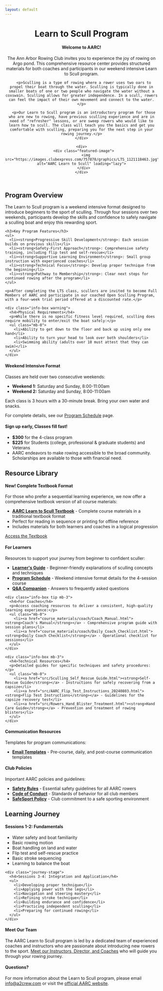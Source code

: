 ```yaml
---
layout: default
---
```


<header class="page-intro">
  <h1>Learn to Scull Program</h1>
  
  <div class="two-col-grid align-center">
    <div>
      <div class="info-box note">
        <h4>Welcome to AARC!</h4>
        <p>The Ann Arbor Rowing Club invites you to experience the joy of rowing on Argo pond. This comprehensive resource center provides structured materials for both coaches and participants in our weekend intensive Learn to Scull program.</p>
      </div>
      
      <p>Sculling is a type of rowing where a rower uses two oars to propel their boat through the water. Sculling is typically done in smaller boats of one or two people who navigate the water without a coxswain. Sculling allows for greater independence. In a scull, rowers can feel the impact of their own movement and connect to the water.</p>
      
      <p>Our Learn to Scull program is an introductory program for those who are new to rowing, have previous sculling experience and are in need of "refresher" lessons, or are sweep rowers who would like to learn how to scull. The class will teach you the basics and get you comfortable with sculling, preparing you for the next step in your rowing journey.</p>
    </div>
    
    <div>
      <div class="featured-image">
        <img src="https://images.clubexpress.com/757878/graphics/LTS_1121118463.jpg" alt="AARC Learn to Scull" loading="lazy">
      </div>
    </div>
  </div>
</header>

<section class="program-overview">
  <h2>Program Overview</h2>

<div class="two-col-grid">
  <div>
    <p>The Learn to Scull program is a weekend intensive format designed to introduce beginners to the sport of sculling. Through four sessions over two weekends, participants develop the skills and confidence to safely navigate a sculling boat and enjoy this rewarding sport.</p>
    
    <h3>Key Program Features</h3>
    <ul>
      <li><strong>Progressive Skill Development</strong>: Each session builds on previous skills</li>
      <li><strong>Safety-First Approach</strong>: Comprehensive safety training, including flip test and self-rescue</li>
      <li><strong>Supportive Learning Environment</strong>: Small group instruction with experienced coaches</li>
      <li><strong>Technical Focus</strong>: Develop proper technique from the beginning</li>
      <li><strong>Pathway to Membership</strong>: Clear next steps for continued rowing after the program</li>
    </ul>
    
    <p>After completing the LTS class, scullers are invited to become Full Members of AARC and participate in our coached Open Sculling Program, with a four-week trial period offered at a discounted rate.</p>
    
    <div class="info-box warning">
      <h4>Physical Requirements</h4>
      <p>While there is no specific fitness level required, sculling does require mobility to enter/exit the boat safely:</p>
      <ul class="mb-0">
        <li>Ability to get down to the floor and back up using only one hand</li>
        <li>Ability to turn your head to look over both shoulders</li>
        <li>Swimming ability (adults over 18 must attest that they can swim)</li>
      </ul>
    </div>
  </div>
  
  <div class="info-box tip">
    <h4>Weekend Intensive Format</h4>
    <p>Classes are held over two consecutive weekends:</p>
    <ul class="mb-0">
      <li><strong>Weekend 1:</strong> Saturday and Sunday, 8:00-11:00am</li>
      <li><strong>Weekend 2:</strong> Saturday and Sunday, 8:00-11:00am</li>
    </ul>
    <p>Each class is 3 hours with a 30-minute break. Bring your own water and snacks.</p>
    <p>For complete details, see our <a href="course_materials/learner/Program_Schedule.html">Program Schedule</a> page.</p>
  </div>
</div>

<div class="info-box aarc">
  <h4>Sign up early, Classes fill fast!</h4>
  <ul class="mb-0">
    <li><strong>$300</strong> for the 4-class program</li>
    <li><strong>$225</strong> for Students (college, professional & graduate students) and Veterans</li>
    <li>AARC endeavors to make rowing accessible to the broad community. Scholarships are available to those with financial need.</li>
  </ul>
</div>

<section class="resource-library">
  <h2>Resource Library</h2>

  <div class="info-box aarc mb-4">
    <h4>New! Complete Textbook Format</h4>
    <p>For those who prefer a sequential learning experience, we now offer a comprehensive textbook version of all course materials:</p>
    <ul>
      <li><a href="/textbook/"><strong>AARC Learn to Scull Textbook</strong></a> - Complete course materials in a traditional textbook format</li>
      <li>Perfect for reading in sequence or printing for offline reference</li>
      <li>Includes materials for both learners and coaches in a logical progression</li>
    </ul>
    <div class="text-center mt-3">
      <a href="/textbook/" class="cta-button">Access the Textbook</a>
    </div>
  </div>

  <div class="three-col-grid">
    <div class="info-box note mb-3">
      <h4>For Learners</h4>
      <p>Resources to support your journey from beginner to confident sculler:</p>
      <ul class="mb-0">
        <li><a href="course_materials/learner/Learner_Guide.html"><strong>Learner's Guide</strong></a> - Beginner-friendly explanations of sculling concepts and techniques</li>
        <li><a href="course_materials/learner/Program_Schedule.html"><strong>Program Schedule</strong></a> - Weekend intensive format details for the 4-session course</li>
        <li><a href="course_materials/learner/QA_Companion.html"><strong>Q&A Companion</strong></a> - Answers to frequently asked questions</li>
      </ul>
    </div>
    
    <div class="info-box tip mb-3">
      <h4>For Coaches</h4>
      <p>Access coaching resources to deliver a consistent, high-quality learning experience:</p>
      <ul class="mb-0">
        <li><a href="course_materials/coach/Coach_Manual.html"><strong>Coach's Manual</strong></a> - Comprehensive program guide with session plans</li>
        <li><a href="course_materials/coach/Daily_Coach_Checklist.html"><strong>Daily Coach Checklist</strong></a> - Operational checklist for sessions</li>
      </ul>
    </div>
    
    <div class="info-box mb-3">
      <h4>Technical Resources</h4>
      <p>Detailed guides for specific techniques and safety procedures:</p>
      <ul class="mb-0">
        <li><a href="src/Sculling_Self_Rescue_Guide.html"><strong>Self-Rescue Guide</strong></a> - Instructions for safely recovering from a capsize</li>
        <li><a href="src/AARC_Flip_Test_Instructions_20240803.html"><strong>Flip Test Instructions</strong></a> - Guidelines for the capsize recovery test</li>
        <li><a href="src/Rowers_Hand_Blister_Treatment.html"><strong>Hand Care Guide</strong></a> - Prevention and treatment of rowing blisters</li>
      </ul>
    </div>
  </div>

<div class="two-col-grid">
  <div class="info-box mb-3">
    <h4>Communication Resources</h4>
    <p>Templates for program communications:</p>
    <ul class="mb-0">
      <li><a href="course_materials/communication/Email_Templates.html"><strong>Email Templates</strong></a> - Pre-course, daily, and post-course communication templates</li>
    </ul>
  </div>

  <div class="info-box warning mb-3">
    <h4>Club Policies</h4>
    <p>Important AARC policies and guidelines:</p>
    <ul class="mb-0">
      <li><a href="src/AARC_Safety_Rules.pdf" target="_blank"><strong>Safety Rules</strong></a> - Essential safety guidelines for all AARC rowers</li>
      <li><a href="src/AARC_Code_of_Conduct_2025-02-26.pdf" target="_blank"><strong>Code of Conduct</strong></a> - Standards of behavior for all club members</li>
      <li><a href="src/AARCSafeSport_2015-01-18.pdf" target="_blank"><strong>SafeSport Policy</strong></a> - Club commitment to a safe sporting environment</li>
    </ul>
  </div>
</div>

<section class="learning-journey">
  <h2>Learning Journey</h2>
  
  <div class="two-col-grid">
    <div class="journey-stage">
      <h4>Sessions 1-2: Fundamentals</h4>
      <ul>
        <li>Water safety and boat familiarity</li>
        <li>Basic rowing motion</li>
        <li>Boat handling on land and water</li>
        <li>Flip test and self-rescue practice</li>
        <li>Basic stroke sequencing</li>
        <li>Learning to balance the boat</li>
      </ul>
    </div>
    
    <div class="journey-stage">
      <h4>Sessions 3-4: Integration and Application</h4>
      <ul>
        <li>Developing proper technique</li>
        <li>Applying power with the legs</li>
        <li>Navigation and steering mastery</li>
        <li>Refining stroke technique</li>
        <li>Building endurance and confidence</li>
        <li>Practicing independent sculling</li>
        <li>Preparing for continued rowing</li>
      </ul>
    </div>
  </div>
</section>

<div class="info-box aarc">
  <h4>Meet Our Team</h4>
<p>The AARC Learn to Scull program is led by a dedicated team of experienced coaches and instructors who are passionate about introducing new rowers to the sport. <a href="{{ site.baseurl }}/team/">Meet our Instructors, Director, and Coaches</a> who will guide you through your rowing journey.</p>
</div>

<div class="info-box note">
  <h4>Questions?</h4>
  <p>For more information about the Learn to Scull program, please email <a href="mailto:info@a2crew.com">info@a2crew.com</a> or visit the <a href="https://aarc.clubexpress.com/content.aspx?page_id=22&club_id=757878&module_id=201828" target="_blank">official AARC website</a>.</p>
</div>

